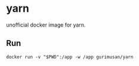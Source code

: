 yarn
====

unofficial docker image for yarn.

Run
---

    docker run -v "$PWD":/app -w /app gurimusan/yarn
